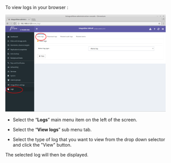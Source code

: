 To view logs in your browser :

![Viewing logs](../img/view_logs.png)

- Select the “**Logs**” main menu item on the left of the screen.

- Select the “**View logs**” sub menu tab.

- Select the type of log that you want to view from the drop down selector and click the "View" button.

The selected log will then be displayed.

